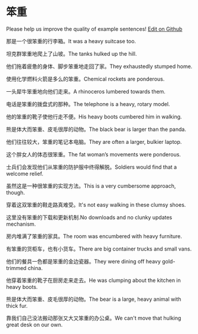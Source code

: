 # 笨重

Please help us improve the quality of example sentences! [Edit on Github](https://github.com/jiyushe/jiyu-example-sentence-source/blob/main/chinese/benzhong.md)

<p><span class="chinese">那是一个很笨重的行李箱。</span><span class="english">It was a heavy suitcase too.</span></p>

<p><span class="chinese">坦克群笨重地爬上了山坡。</span><span class="english">The tanks hulked up the hill.</span></p>

<p><span class="chinese">他们拖着疲惫的身体、脚步笨重地走回了家。</span><span class="english">They exhaustedly stumped home.</span></p>

<p><span class="chinese">使用化学燃料火箭是多么的笨重。</span><span class="english">Chemical rockets are ponderous.</span></p>

<p><span class="chinese">一头犀牛笨重地向他们走来。</span><span class="english">A rhinoceros lumbered towards them.</span></p>

<p><span class="chinese">电话是笨重的拨盘式的那种。</span><span class="english">The telephone is a heavy, rotary model.</span></p>

<p><span class="chinese">他的笨重的靴子使他行走不便。</span><span class="english">His heavy boots cumbered him in walking.</span></p>

<p><span class="chinese">熊是体大而笨重、皮毛很厚的动物。</span><span class="english">The black bear is larger than the panda.</span></p>

<p><span class="chinese">他们往往较大，笨重的笔记本电脑。</span><span class="english">They are often a larger, bulkier laptop.</span></p>

<p><span class="chinese">这个胖女人的体态很笨重。</span><span class="english">The fat woman’s movements were ponderous.</span></p>

<p><span class="chinese">士兵们会发现他们从笨重的防护服中终得解脱。</span><span class="english">Soldiers would find that a welcome relief.</span></p>

<p><span class="chinese">虽然这是一种很笨重的实现方法。</span><span class="english">This is a very cumbersome approach, though.</span></p>

<p><span class="chinese">穿着这双笨重的鞋走路真难受。</span><span class="english">It's not easy walking in these clumsy shoes.</span></p>

<p><span class="chinese">这里没有笨重的下载和更新机制.</span><span class="english">No downloads and no clunky updates mechanism.</span></p>

<p><span class="chinese">房内堆满了笨重的家具。</span><span class="english">The room was encumbered with heavy furniture.</span></p>

<p><span class="chinese">有笨重的货柜车，也有小货车。</span><span class="english">There are big container trucks and small vans.</span></p>

<p><span class="chinese">他们的餐具一色都是笨重的金边瓷器。</span><span class="english">They were dining off heavy gold-trimmed china.</span></p>

<p><span class="chinese">他穿着笨重的靴子在厨房走来走去。</span><span class="english">He was clumping about the kitchen in heavy boots.</span></p>

<p><span class="chinese">熊是体大而笨重、皮毛很厚的动物。</span><span class="english">The bear is a large, heavy animal with thick fur.</span></p>

<p><span class="chinese">靠我们自己没法搬动那张又大又笨重的办公桌。</span><span class="english">We can't move that hulking great desk on our own.</span></p>


